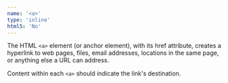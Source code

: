 ```yaml
---
name: '<a>'
type: 'inline'
html5: 'No'
---
```


The HTML `<a>` element (or anchor element), with its href attribute, creates a hyperlink to web pages,
files, email addresses, locations in the same page, or anything else a URL can address.

Content within each `<a>` should indicate the link's destination.
